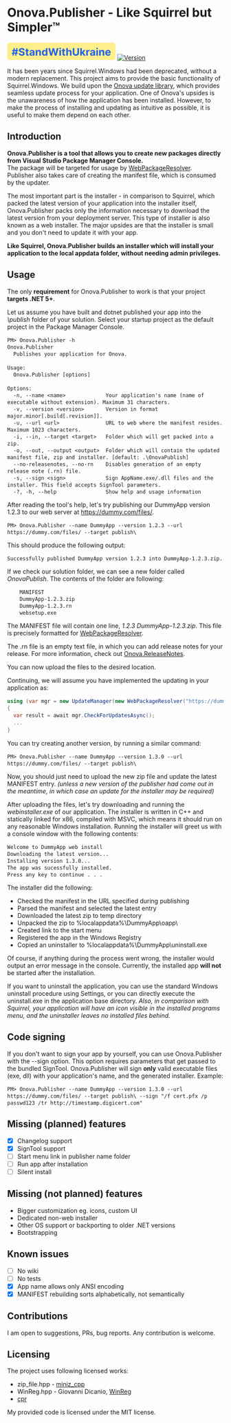 # Onova.Publisher - Like Squirrel but Simpler™
[![Stand With Ukraine](https://raw.githubusercontent.com/vshymanskyy/StandWithUkraine/main/badges/StandWithUkraine.svg)](https://vshymanskyy.github.io/StandWithUkraine)
[![Version](https://img.shields.io/nuget/v/Onova.Publisher.svg)](https://nuget.org/packages/Onova.Publisher)


It has been years since Squirrel.Windows had been deprecated, without a modern replacement.
This project aims to provide the basic functionality of Squirrel.Windows.
We build upon the [Onova update library](https://github.com/Tyrrrz/Onova), which provides seamless update process for your application.
One of Onova's upsides is the unawareness of how the application has been installed.
However, to make the process of installing and updating as intuitive as possible, it is useful to make them depend on each other.

## Introduction

**Onova.Publisher is a tool that allows you to create new packages directly from Visual Studio Package Manager Console.**  
The package will be targeted for usage by [WebPackageResolver](https://github.com/Tyrrrz/Onova#webpackageresolver).  
Publisher also takes care of creating the manifest file, which is consumed by the updater.  

The most important part is the installer - in comparison to Squirrel, which packed the latest version of your application into the installer itself, Onova.Publisher packs only the information necessary to download the latest version from your deployment server.   This type of installer is also known as a web installer. The major upsides are that the installer is small and you don't need to update it with your app.  

**Like Squirrel, Onova.Publisher builds an installer which will install your application to the local appdata folder, without needing admin privileges.**  

## Usage
The only **requirement** for Onova.Publisher to work is that your project **targets .NET 5+**.

Let us assume you have built and dotnet published your app into the *\publish* folder of your solution.
Select your startup project as the default project in the Package Manager Console.

```
PM> Onova.Publisher -h
Onova.Publisher
  Publishes your application for Onova.

Usage:
  Onova.Publisher [options]

Options:
  -n, --name <name>             Your application's name (name of executable without extension). Maximum 31 characters.
  -v, --version <version>       Version in format major.minor[.build[.revision]].
  -u, --url <url>               URL to web where the manifest resides. Maximum 1023 characters.
  -i, --in, --target <target>   Folder which will get packed into a zip.
  -o, --out, --output <output>  Folder which will contain the updated manifest file, zip and installer. [default: .\OnovaPublish]
  --no-releasenotes, --no-rn    Disables generation of an empty release note (.rn) file.
  -s, --sign <sign>             Sign AppName.exe/.dll files and the installer. This field accepts SignTool parameters.
  -?, -h, --help                Show help and usage information
```

After reading the tool's help, let's try publishing our DummyApp version 1.2.3 to our web server at https://dummy.com/files/.

```
PM> Onova.Publisher --name DummyApp --version 1.2.3 --url https://dummy.com/files/ --target publish\
```

This should produce the following output:
```
Successfully published DummyApp version 1.2.3 into DummyApp-1.2.3.zip.
```
If we check our solution folder, we can see a new folder called *OnovaPublish*.
The contents of the folder are following:
```
    MANIFEST
    DummyApp-1.2.3.zip
    DummyApp-1.2.3.rn
    websetup.exe
```
The MANIFEST file will contain one line, *1.2.3 DummyApp-1.2.3.zip*. This file is precisely formatted for [WebPackageResolver](https://github.com/Tyrrrz/Onova#webpackageresolver).

The .rn file is an empty text file, in which you can add release notes for your release. For more information, check out [Onova.ReleaseNotes](https://github.com/dady8889/Onova.ReleaseNotes).

You can now upload the files to the desired location.  

Continuing, we will assume you have implemented the updating in your application as:
```csharp
using (var mgr = new UpdateManager(new WebPackageResolver("https://dummy.com/files/MANIFEST"), new ZipPackageExtractor()))
{
  var result = await mgr.CheckForUpdatesAsync();
  ...
}
```

You can try creating another version, by running a similar command:
```
PM> Onova.Publisher --name DummyApp --version 1.3.0 --url https://dummy.com/files/ --target publish\
```
Now, you should just need to upload the new zip file and update the latest MANIFEST entry. *(unless a new version of the publisher had come out in the meantime, in which case an update for the installer may be required)*

After uploading the files, let's try downloading and running the *webinstaller.exe* of our application.
The installer is written in C++ and statically linked for x86, compiled with MSVC, which means it should run on any reasonable Windows installation.
Running the installer will greet us with a console window with the following contents:
```
Welcome to DummyApp web install
Downloading the latest version...
Installing version 1.3.0...
The app was sucessfully installed.
Press any key to continue . . .
```

The installer did the following:
* Checked the manifest in the URL specified during publishing
* Parsed the manifest and selected the latest entry
* Downloaded the latest zip to temp directory
* Unpacked the zip to %localappdata%\DummyApp\oapp\
* Created link to the start menu
* Registered the app in the Windows Registry
* Copied an uninstaller to %localappdata%\DummyApp\uninstall.exe

Of course, if anything during the process went wrong, the installer would output an error message in the console.
Currently, the installed app **will not** be started after the installation.

If you want to uninstall the application, you can use the standard Windows uninstall procedure using Settings, or you can directly execute the uninstall.exe in the application base directory. *Also, in comparison with Squirrel, your application will have an icon visible in the installed programs menu, and the uninstaller leaves no installed files behind.*

## Code signing

If you don't want to sign your app by yourself, you can use Onova.Publisher with the --sign option.
This option requires parameters that get passed to the bundled SignTool.
Onova.Publisher will sign **only** valid executable files (exe, dll) with your application's name, and the generated installer. Example:
```
PM> Onova.Publisher --name DummyApp --version 1.3.0 --url https://dummy.com/files/ --target publish\ --sign "/f cert.pfx /p passwd123 /tr http://timestamp.digicert.com"
```

## Missing (planned) features
- [x] Changelog support
- [x] SignTool support
- [ ] Start menu link in publisher name folder
- [ ] Run app after installation
- [ ] Silent install

## Missing (not planned) features
* Bigger customization eg. icons, custom UI
* Dedicated non-web installer
* Other OS support or backporting to older .NET versions
* Bootstrapping

## Known issues
- [ ] No wiki
- [ ] No tests
- [x] App name allows only ANSI encoding
- [x] MANIFEST rebuilding sorts alphabetically, not semantically

## Contributions
I am open to suggestions, PRs, bug reports.
Any contribution is welcome.

## Licensing
The project uses following licensed works:

* zip_file.hpp - [miniz_cpp](https://github.com/tfussell/miniz-cpp)
* WinReg.hpp - Giovanni Dicanio, [WinReg](https://github.com/GiovanniDicanio/WinReg)
* [cpr](https://github.com/libcpr/cpr)

My provided code is licensed under the MIT license.
